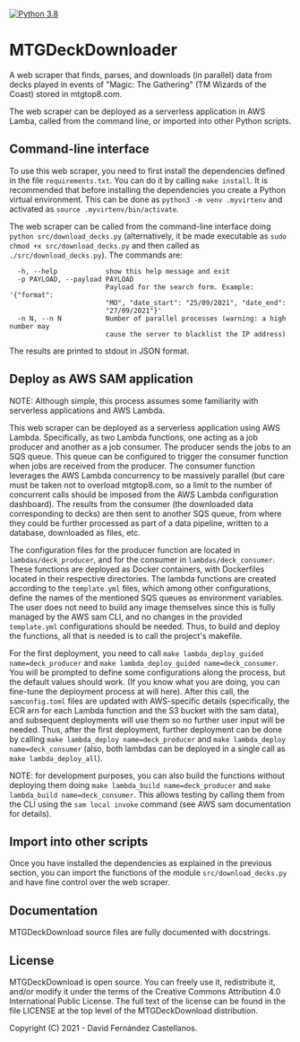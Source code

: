 [![Python 3.8](https://github.com/kastellane/MTGDeckDownloader/actions/workflows/CI.yml/badge.svg)](https://github.com/kastellane/MTGDeckDownloader/actions/workflows/CI.yml)

# MTGDeckDownloader

A web scraper that finds, parses, and downloads (in parallel) data from decks played in events of "Magic: The Gathering" (TM Wizards of the Coast) stored in mtgtop8.com. 

The web scraper can be deployed as a serverless application in AWS Lamba, called from the command line, or imported into other Python scripts.

## Command-line interface

To use this web scraper, you need to first install the dependencies defined in the file `requirements.txt`. You can do it by calling `make install`. It is recommended that before installing the dependencies you create a Python virtual environment. This can be done as `python3 -m venv .myvirtenv` and activated as `source .myvirtenv/bin/activate`.

The web scraper can be called from the command-line interface doing `python src/download_decks.py` (alternatively, it be made executable as `sudo chmod +x src/download_decks.py` and then called as `./src/download_decks.py`). The commands are:

      -h, --help            show this help message and exit
      -p PAYLOAD, --payload PAYLOAD
                            Payload for the search form. Example: '{"format":
                            "MO", "date_start": "25/09/2021", "date_end":
                            "27/09/2021"}'
      -n N, --n N           Number of parallel processes (warning: a high number may
                            cause the server to blacklist the IP address)

The results are printed to stdout in JSON format.


## Deploy as AWS SAM application

NOTE: Although simple, this process assumes some familiarity with serverless applications and AWS Lambda. 

This web scraper can be deployed as a serverless application using AWS Lambda. Specifically, as two Lambda functions, one acting as a job producer and another as a job consumer. The producer sends the jobs to an SQS queue. This queue can be configured to trigger the consumer function when jobs are received from the producer. The consumer function leverages the AWS Lambda concurrency to be massively parallel (but care must be taken not to overload mtgtop8.com, so a limit to the number of concurrent calls should be imposed from the AWS Lambda configuration dashboard). The results from the consumer (the downloaded data corresponding to decks) are then sent to another SQS queue, from where they could be further processed as part of a data pipeline, written to a database, downloaded as files, etc.

The configuration files for the producer function are located in `lambdas/deck_producer`, and for the consumer in `lambdas/deck_consumer`. These functions are deployed as Docker containers, with Dockerfiles located in their respective directories. The lambda functions are created according to the `template.yml` files, which among other configurations, define the names of the mentioned SQS queues as environment variables. The user does not need to build any image themselves since this is fully managed by the AWS sam CLI, and no changes in the provided `template.yml` configurations should be needed. Thus, to build and deploy the functions, all that is needed is to call the project's makefile.

For the first deployment, you need to call `make lambda_deploy_guided name=deck_producer` and `make lambda_deploy_guided name=deck_consumer`. You will be prompted to define some configurations along the process, but the default values should work. (If you know what you are doing, you can fine-tune the deployment process at will here). After this call, the `samconfig.toml` files are updated with AWS-specific details (specifically, the ECR arn for each Lambda function and the S3 bucket with the sam data), and subsequent deployments will use them so no further user input will be needed. Thus, after the first deployment, further deployment can be done by calling `make lambda_deploy name=deck_producer` and `make lambda_deploy name=deck_consumer` (also, both lambdas can be deployed in a single call as `make lambda_deploy_all`).

NOTE: for development purposes, you can also build the functions without deploying them doing `make lambda_build name=deck_producer` and `make lambda_build name=deck_consumer`. This allows testing by calling them from the CLI using the `sam local invoke` command (see AWS sam documentation for details).


## Import into other scripts

Once you have installed the dependencies as explained in the previous section, you can import the functions of the module `src/download_decks.py` and have fine control over the web scraper.

## Documentation
MTGDeckDownload source files are fully documented with docstrings.


## License
MTGDeckDownload is open source. You can freely use it, redistribute it, and/or modify it
under the terms of the Creative Commons Attribution 4.0 International Public 
License. The full text of the license can be found in the file LICENSE at the top level of the MTGDeckDownload distribution.
 
Copyright (C) 2021  - David Fernández Castellanos.


   [author's website]: <https://www.davidfcastellanos.com/>
